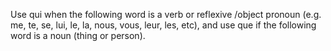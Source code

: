 Use qui when the following word is a verb or reflexive /object pronoun (e.g. me, te, se, lui, le, la, nous, vous, leur, les, etc), and use que if the following word is a noun (thing or person).